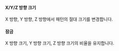 
#### X/Y/Z 방향 크기
X 방향, Y 방향, Z 방향에서 패턴의 절대 크기를 변경합니다.

#### 잠금
X 방향 크기, Y 방향 크기, Z 방향 크기의 비율을 유지합니다.
